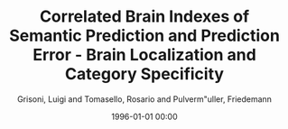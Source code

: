 ---
layout: post
title: Correlated Brain Indexes of Semantic Prediction and Prediction Error - Brain Localization and Category Specificity

date: 1996-01-01 00:00
author: Grisoni, Luigi and Tomasello, Rosario and Pulverm\"uller, Friedemann
tags: ["n400","predictive coding","semantic prediction potential (spp)","semantic processing"]
journal: Cerebral Cortex

link: https://doi.org/10.1093/cercor/bhaa308

year: 2021
---